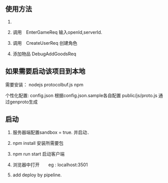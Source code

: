 ## 使用方法
1.

  1. 调用　EnterGameReq 输入openId,serverId.

  1. 调用　CreateUserReq 创建角色

  1. 添加物品 DebugAddGoodsReq




## 如果需要启动该项目到本地　
需要安装：
nodejs
protocolbuf.js
npm

个性化配置:
config.json  根据config.json.sample各自配置
public/js/proto.js 通过genproto生成


## 启动　
1. 服务器端配置sandbox = true. 并启动．

1. npm install 安装所需要包

1. npm run start 启动客户端

1. 浏览器中打开　　eg : localhost:3501

1. add deploy by pipeline.

